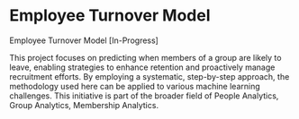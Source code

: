 # Employee Turnover Model
Employee Turnover Model [In-Progress]

This project focuses on predicting when members of a group are likely to leave, enabling strategies to enhance retention and proactively manage recruitment efforts. By employing a systematic, step-by-step approach, the methodology used here can be applied to various machine learning challenges. This initiative is part of the broader field of People Analytics, Group Analytics, Membership Analytics.
